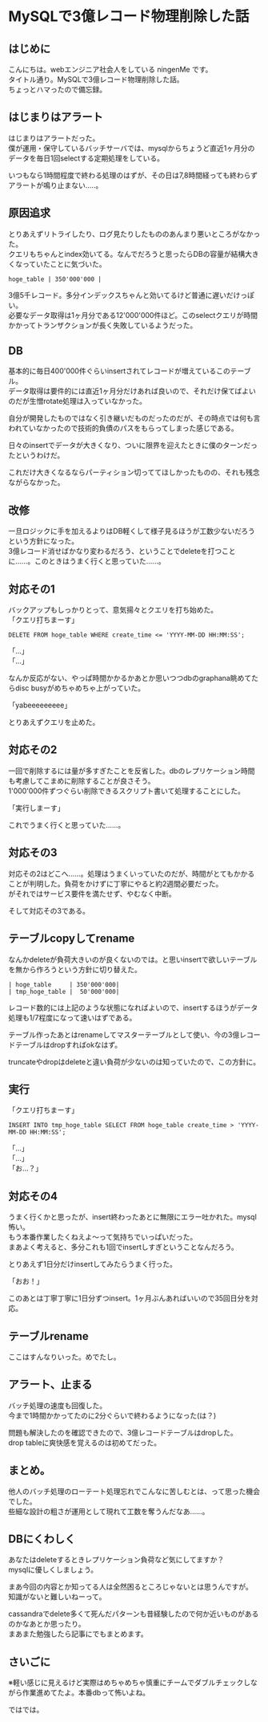 # MySQLで3億レコード物理削除した話

## はじめに
こんにちは。webエンジニア社会人をしている ningenMe です。  
タイトル通り。MySQLで3億レコード物理削除した話。  
ちょっとハマったので備忘録。

## はじまりはアラート
はじまりはアラートだった。  
僕が運用・保守しているバッチサーバでは、mysqlからちょうど直近1ヶ月分のデータを毎日1回selectする定期処理をしている。  

いつもなら1時間程度で終わる処理のはずが、その日は7,8時間経っても終わらずアラートが鳴り止まない.....。

## 原因追求
とりあえずリトライしたり、ログ見たりしたもののあんまり悪いところがなかった。  
クエリもちゃんとindex効いてる。なんでだろうと思ったらDBの容量が結構大きくなっていたことに気づいた。

```
hoge_table | 350'000'000 |
```

3億5千レコード。多分インデックスちゃんと効いてるけど普通に遅いだけっぽい。  
必要なデータ取得は1ヶ月分である12'000'000件ほど。このselectクエリが時間かかってトランザクションが長く失敗しているようだった。  


## DB
基本的に毎日400'000件ぐらいinsertされてレコードが増えているこのテーブル。  
データ取得は要件的には直近1ヶ月分だけあれば良いので、それだけ保てばよいのだが生憎rotate処理は入っていなかった。  


自分が開発したものではなく引き継いだものだったのだが、その時点では何も言われていなかったので技術的負債のパスをもらってしまった感じである。  

日々のinsertでデータが大きくなり、ついに限界を迎えたときに僕のターンだったというわけだ。  


これだけ大きくなるならパーティション切っててほしかったものの、それも残念ながらなかった。



## 改修
一旦ロジックに手を加えるよりはDB軽くして様子見るほうが工数少ないだろうという方針になった。  
3億レコード消せばかなり変わるだろう、ということでdeleteを打つことに......。このときはうまく行くと思っていた......。

  
## 対応その1

バックアップもしっかりとって、意気揚々とクエリを打ち始めた。  
「クエリ打ちまーす」  

```
DELETE FROM hoge_table WHERE create_time <= 'YYYY-MM-DD HH:MM:SS';
```
「...」  
「...」  

なんか反応がない、やっぱ時間かかるかあとか思いつつdbのgraphana眺めてたらdisc busyがめちゃめちゃ上がっていた。  

「yabeeeeeeeee」

とりあえずクエリを止めた。



## 対応その2
一回で削除するには量が多すぎたことを反省した。dbのレプリケーション時間も考慮してこまめに削除することが良さそう。  
1'000'000件ずつぐらい削除できるスクリプト書いて処理することにした。  

「実行しまーす」    

これでうまく行くと思っていた......。

## 対応その3
対応その2はどこへ......。処理はうまくいっていたのだが、時間がとてもかかることが判明した。負荷をかけずに丁寧にやると約2週間必要だった。  
がそれではサービス要件を満たせず、やむなく中断。  

そして対応その3である。

## テーブルcopyしてrename
なんかdeleteが負荷大きいのが良くないのでは。と思いinsertで欲しいテーブルを無から作ろうという方針に切り替えた。
```
| hoge_table     | 350'000'000|
| tmp_hoge_table |  50'000'000|
```

レコード数的には上記のような状態になればよいので、insertするほうがデータ処理も1/7程度になって速いはずである。  

テーブル作ったあとはrenameしてマスターテーブルとして使い、今の3億レコードテーブルはdropすればokなはず。  

truncateやdropはdeleteと違い負荷が少ないのは知っていたので、この方針に。


## 実行
「クエリ打ちまーす」  

```
INSERT INTO tmp_hoge_table SELECT FROM hoge_table create_time > 'YYYY-MM-DD HH:MM:SS';
```
「...」  
「...」  
「お...？」  

## 対応その4
うまく行くかと思ったが、insert終わったあとに無限にエラー吐かれた。mysql怖い。  
もう本番作業したくねえよ〜って気持ちでいっぱいだった。  
まあよく考えると、多分これも1回でinsertしすぎということなんだろう。  

とりあえず1日分だけinsertしてみたらうまく行った。  

「おお！」  

このあとは丁寧丁寧に1日分ずつinsert。1ヶ月ぶんあればいいので35回日分を対応。  

## テーブルrename
ここはすんなりいった。めでたし。


## アラート、止まる
バッチ処理の速度も回復した。  
今まで1時間かかってたのに2分ぐらいで終わるようになった(は？)  

問題も解決したのを確認できたので、3億レコードテーブルはdropした。  
drop tableに爽快感を覚えるのは初めてだった。


## まとめ。
他人のバッチ処理のローテート処理忘れでこんなに苦しむとは、って思った機会でした。  
些細な設計の粗さが運用として現れて工数を奪うんだなあ......。  

## DBにくわしく
あなたはdeleteするときレプリケーション負荷など気にしてますか？  
mysqlに優しくしましょう。  

まあ今回の内容とか知ってる人は全然困るところじゃないとは思うんですが。  
知識がないと難しいねーって。  
  
cassandraでdelete多くて死んだパターンも昔経験したので何か近いものがあるのかなあとか思ったり。  
まあまた勉強したら記事にでもまとめます。

## さいごに

※軽い感じに見えるけど実際はめちゃめちゃ慎重にチームでダブルチェックしながら作業進めてたよ。本番dbって怖いよね。

ではでは。




